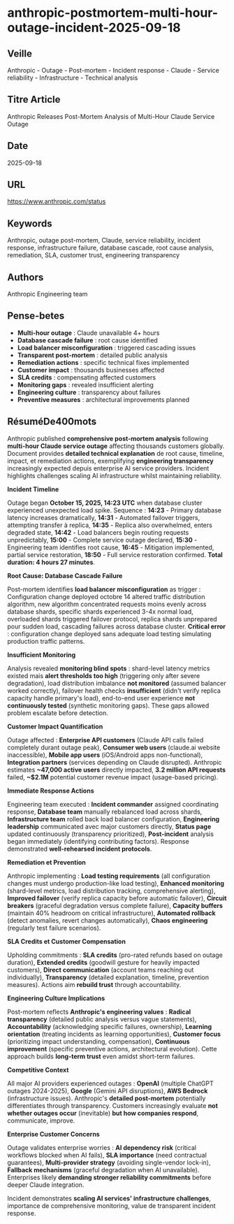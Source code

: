 # anthropic-postmortem-multi-hour-outage-incident-2025-09-18

## Veille
Anthropic - Outage - Post-mortem - Incident response - Claude - Service reliability - Infrastructure - Technical analysis

## Titre Article
Anthropic Releases Post-Mortem Analysis of Multi-Hour Claude Service Outage

## Date
2025-09-18

## URL
https://www.anthropic.com/status

## Keywords
Anthropic, outage post-mortem, Claude, service reliability, incident response, infrastructure failure, database cascade, root cause analysis, remediation, SLA, customer trust, engineering transparency

## Authors
Anthropic Engineering team

## Pense-betes
- **Multi-hour outage** : Claude unavailable 4+ hours
- **Database cascade failure** : root cause identified
- **Load balancer misconfiguration** : triggered cascading issues
- **Transparent post-mortem** : detailed public analysis
- **Remediation actions** : specific technical fixes implemented
- **Customer impact** : thousands businesses affected
- **SLA credits** : compensating affected customers
- **Monitoring gaps** : revealed insufficient alerting
- **Engineering culture** : transparency about failures
- **Preventive measures** : architectural improvements planned

## RésuméDe400mots

Anthropic published **comprehensive post-mortem analysis** following **multi-hour Claude service outage** affecting thousands customers globally. Document provides **detailed technical explanation** de root cause, timeline, impact, et remediation actions, exemplifying **engineering transparency** increasingly expected depuis enterprise AI service providers. Incident highlights challenges scaling AI infrastructure whilst maintaining reliability.

**Incident Timeline**

Outage began **October 15, 2025, 14:23 UTC** when database cluster experienced unexpected load spike. Sequence : **14:23** - Primary database latency increases dramatically, **14:31** - Automated failover triggers, attempting transfer à replica, **14:35** - Replica also overwhelmed, enters degraded state, **14:42** - Load balancers begin routing requests unpredictably, **15:00** - Complete service outage declared, **15:30** - Engineering team identifies root cause, **16:45** - Mitigation implemented, partial service restoration, **18:50** - Full service restoration confirmed. **Total duration: 4 hours 27 minutes**.

**Root Cause: Database Cascade Failure**

Post-mortem identifies **load balancer misconfiguration** as trigger : Configuration change deployed octobre 14 altered traffic distribution algorithm, new algorithm concentrated requests moins evenly across database shards, specific shards experienced 3-4x normal load, overloaded shards triggered failover protocol, replica shards unprepared pour sudden load, cascading failures across database cluster. **Critical error** : configuration change deployed sans adequate load testing simulating production traffic patterns.

**Insufficient Monitoring**

Analysis revealed **monitoring blind spots** : shard-level latency metrics existed mais **alert thresholds too high** (triggering only after severe degradation), load distribution imbalance **not monitored** (assumed balancer worked correctly), failover health checks **insufficient** (didn't verify replica capacity handle primary's load), end-to-end user experience **not continuously tested** (synthetic monitoring gaps). These gaps allowed problem escalate before detection.

**Customer Impact Quantification**

Outage affected : **Enterprise API customers** (Claude API calls failed completely durant outage peak), **Consumer web users** (claude.ai website inaccessible), **Mobile app users** (iOS/Android apps non-functional), **Integration partners** (services depending on Claude disrupted). Anthropic estimates **~47,000 active users** directly impacted, **3.2 million API requests** failed, **~$2.1M** potential customer revenue impact (usage-based pricing).

**Immediate Response Actions**

Engineering team executed : **Incident commander** assigned coordinating response, **Database team** manually rebalanced load across shards, **Infrastructure team** rolled back load balancer configuration, **Engineering leadership** communicated avec major customers directly, **Status page** updated continuously (transparency prioritized), **Post-incident** analysis began immediately (identifying contributing factors). Response demonstrated **well-rehearsed incident protocols**.

**Remediation et Prevention**

Anthropic implementing : **Load testing requirements** (all configuration changes must undergo production-like load testing), **Enhanced monitoring** (shard-level metrics, load distribution tracking, comprehensive alerting), **Improved failover** (verify replica capacity before automatic failover), **Circuit breakers** (graceful degradation versus complete failure), **Capacity buffers** (maintain 40% headroom on critical infrastructure), **Automated rollback** (detect anomalies, revert changes automatically), **Chaos engineering** (regularly test failure scenarios).

**SLA Credits et Customer Compensation**

Upholding commitments : **SLA credits** (pro-rated refunds based on outage duration), **Extended credits** (goodwill gesture for heavily impacted customers), **Direct communication** (account teams reaching out individually), **Transparency** (detailed explanation, timeline, prevention measures). Actions aim **rebuild trust** through accountability.

**Engineering Culture Implications**

Post-mortem reflects **Anthropic's engineering values** : **Radical transparency** (detailed public analysis versus vague statements), **Accountability** (acknowledging specific failures, ownership), **Learning orientation** (treating incidents as learning opportunities), **Customer focus** (prioritizing impact understanding, compensation), **Continuous improvement** (specific preventive actions, architectural evolution). Cette approach builds **long-term trust** even amidst short-term failures.

**Competitive Context**

All major AI providers experienced outages : **OpenAI** (multiple ChatGPT outages 2024-2025), **Google** (Gemini API disruptions), **AWS Bedrock** (infrastructure issues). Anthropic's **detailed post-mortem** potentially differentiates through transparency. Customers increasingly evaluate **not whether outages occur** (inevitable) **but how companies respond**, communicate, improve.

**Enterprise Customer Concerns**

Outage validates enterprise worries : **AI dependency risk** (critical workflows blocked when AI fails), **SLA importance** (need contractual guarantees), **Multi-provider strategy** (avoiding single-vendor lock-in), **Fallback mechanisms** (graceful degradation when AI unavailable). Enterprises likely **demanding stronger reliability commitments** before deeper Claude integration.

Incident demonstrates **scaling AI services' infrastructure challenges**, importance de comprehensive monitoring, value de transparent incident response.

